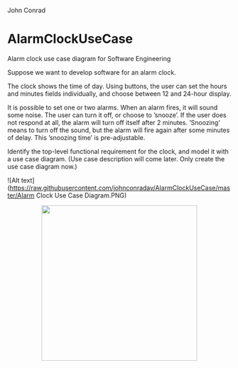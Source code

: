 John Conrad

# AlarmClockUseCase
Alarm clock use case diagram for Software Engineering

Suppose we want to develop software for an alarm clock.

The clock shows the time of day. Using buttons, the user can set the hours and minutes fields individually, and choose between 12 and 24-hour display.

It is possible to set one or two alarms. When an alarm fires, it will sound some noise. The user can turn it off, or choose to ’snooze’. If the user does not respond at all, the alarm will turn off itself after 2 minutes. ’Snoozing’ means to turn off the sound, but the alarm will fire again after some minutes of delay. This ’snoozing time’ is pre-adjustable.

Identify the top-level functional requirement for the clock, and model it with a use case diagram.  (Use case description will come later.  Only create the use case diagram now.)

![Alt text](https://raw.githubusercontent.com/johnconradav/AlarmClockUseCase/master/Alarm Clock Use Case Diagram.PNG)
<p align="center">
  <img src="/AlarmClockUseCase/master/Alarm Clock Use Case Diagram.PNG" width="350"/>
</p>
